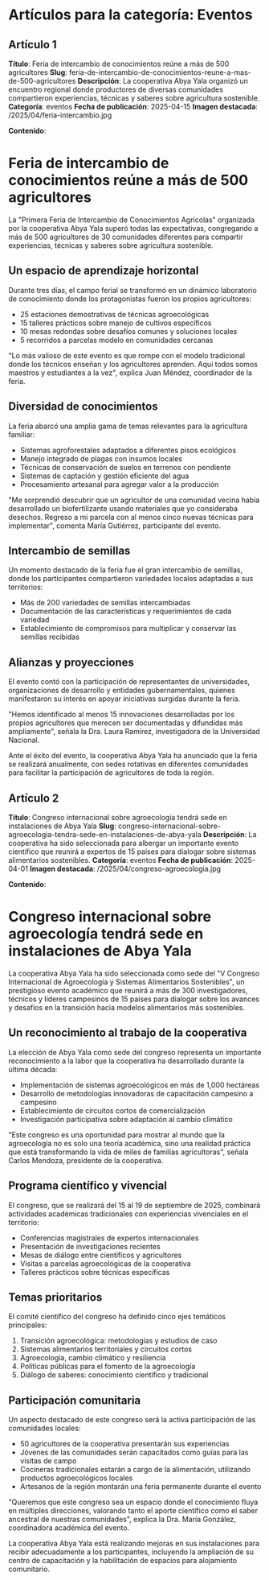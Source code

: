 # Artículos para la categoría: Eventos

## Artículo 1

**Título**: Feria de intercambio de conocimientos reúne a más de 500 agricultores
**Slug**: feria-de-intercambio-de-conocimientos-reune-a-mas-de-500-agricultores
**Descripción**: La cooperativa Abya Yala organizó un encuentro regional donde productores de diversas comunidades compartieron experiencias, técnicas y saberes sobre agricultura sostenible.
**Categoría**: eventos
**Fecha de publicación**: 2025-04-15
**Imagen destacada**: /2025/04/feria-intercambio.jpg

**Contenido**:

<h1>Feria de intercambio de conocimientos reúne a más de 500 agricultores</h1>

<p>La "Primera Feria de Intercambio de Conocimientos Agrícolas" organizada por la cooperativa Abya Yala superó todas las expectativas, congregando a más de 500 agricultores de 30 comunidades diferentes para compartir experiencias, técnicas y saberes sobre agricultura sostenible.</p>

<h2>Un espacio de aprendizaje horizontal</h2>

<p>Durante tres días, el campo ferial se transformó en un dinámico laboratorio de conocimiento donde los protagonistas fueron los propios agricultores:</p>

<ul>
  <li>25 estaciones demostrativas de técnicas agroecológicas</li>
  <li>15 talleres prácticos sobre manejo de cultivos específicos</li>
  <li>10 mesas redondas sobre desafíos comunes y soluciones locales</li>
  <li>5 recorridos a parcelas modelo en comunidades cercanas</li>
</ul>

<p>"Lo más valioso de este evento es que rompe con el modelo tradicional donde los técnicos enseñan y los agricultores aprenden. Aquí todos somos maestros y estudiantes a la vez", explica Juan Méndez, coordinador de la feria.</p>

<h2>Diversidad de conocimientos</h2>

<p>La feria abarcó una amplia gama de temas relevantes para la agricultura familiar:</p>

<ul>
  <li>Sistemas agroforestales adaptados a diferentes pisos ecológicos</li>
  <li>Manejo integrado de plagas con insumos locales</li>
  <li>Técnicas de conservación de suelos en terrenos con pendiente</li>
  <li>Sistemas de captación y gestión eficiente del agua</li>
  <li>Procesamiento artesanal para agregar valor a la producción</li>
</ul>

<p>"Me sorprendió descubrir que un agricultor de una comunidad vecina había desarrollado un biofertilizante usando materiales que yo consideraba desechos. Regreso a mi parcela con al menos cinco nuevas técnicas para implementar", comenta María Gutiérrez, participante del evento.</p>

<h2>Intercambio de semillas</h2>

<p>Un momento destacado de la feria fue el gran intercambio de semillas, donde los participantes compartieron variedades locales adaptadas a sus territorios:</p>

<ul>
  <li>Más de 200 variedades de semillas intercambiadas</li>
  <li>Documentación de las características y requerimientos de cada variedad</li>
  <li>Establecimiento de compromisos para multiplicar y conservar las semillas recibidas</li>
</ul>

<h2>Alianzas y proyecciones</h2>

<p>El evento contó con la participación de representantes de universidades, organizaciones de desarrollo y entidades gubernamentales, quienes manifestaron su interés en apoyar iniciativas surgidas durante la feria.</p>

<p>"Hemos identificado al menos 15 innovaciones desarrolladas por los propios agricultores que merecen ser documentadas y difundidas más ampliamente", señala la Dra. Laura Ramírez, investigadora de la Universidad Nacional.</p>

<p>Ante el éxito del evento, la cooperativa Abya Yala ha anunciado que la feria se realizará anualmente, con sedes rotativas en diferentes comunidades para facilitar la participación de agricultores de toda la región.</p>

## Artículo 2

**Título**: Congreso internacional sobre agroecología tendrá sede en instalaciones de Abya Yala
**Slug**: congreso-internacional-sobre-agroecologia-tendra-sede-en-instalaciones-de-abya-yala
**Descripción**: La cooperativa ha sido seleccionada para albergar un importante evento científico que reunirá a expertos de 15 países para dialogar sobre sistemas alimentarios sostenibles.
**Categoría**: eventos
**Fecha de publicación**: 2025-04-01
**Imagen destacada**: /2025/04/congreso-agroecologia.jpg

**Contenido**:

<h1>Congreso internacional sobre agroecología tendrá sede en instalaciones de Abya Yala</h1>

<p>La cooperativa Abya Yala ha sido seleccionada como sede del "V Congreso Internacional de Agroecología y Sistemas Alimentarios Sostenibles", un prestigioso evento académico que reunirá a más de 300 investigadores, técnicos y líderes campesinos de 15 países para dialogar sobre los avances y desafíos en la transición hacia modelos alimentarios más sostenibles.</p>

<h2>Un reconocimiento al trabajo de la cooperativa</h2>

<p>La elección de Abya Yala como sede del congreso representa un importante reconocimiento a la labor que la cooperativa ha desarrollado durante la última década:</p>

<ul>
  <li>Implementación de sistemas agroecológicos en más de 1,000 hectáreas</li>
  <li>Desarrollo de metodologías innovadoras de capacitación campesino a campesino</li>
  <li>Establecimiento de circuitos cortos de comercialización</li>
  <li>Investigación participativa sobre adaptación al cambio climático</li>
</ul>

<p>"Este congreso es una oportunidad para mostrar al mundo que la agroecología no es solo una teoría académica, sino una realidad práctica que está transformando la vida de miles de familias agricultoras", señala Carlos Mendoza, presidente de la cooperativa.</p>

<h2>Programa científico y vivencial</h2>

<p>El congreso, que se realizará del 15 al 19 de septiembre de 2025, combinará actividades académicas tradicionales con experiencias vivenciales en el territorio:</p>

<ul>
  <li>Conferencias magistrales de expertos internacionales</li>
  <li>Presentación de investigaciones recientes</li>
  <li>Mesas de diálogo entre científicos y agricultores</li>
  <li>Visitas a parcelas agroecológicas de la cooperativa</li>
  <li>Talleres prácticos sobre técnicas específicas</li>
</ul>

<h2>Temas prioritarios</h2>

<p>El comité científico del congreso ha definido cinco ejes temáticos principales:</p>

<ol>
  <li>Transición agroecológica: metodologías y estudios de caso</li>
  <li>Sistemas alimentarios territoriales y circuitos cortos</li>
  <li>Agroecología, cambio climático y resiliencia</li>
  <li>Políticas públicas para el fomento de la agroecología</li>
  <li>Diálogo de saberes: conocimiento científico y tradicional</li>
</ol>

<h2>Participación comunitaria</h2>

<p>Un aspecto destacado de este congreso será la activa participación de las comunidades locales:</p>

<ul>
  <li>50 agricultores de la cooperativa presentarán sus experiencias</li>
  <li>Jóvenes de las comunidades serán capacitados como guías para las visitas de campo</li>
  <li>Cocineras tradicionales estarán a cargo de la alimentación, utilizando productos agroecológicos locales</li>
  <li>Artesanos de la región montarán una feria permanente durante el evento</li>
</ul>

<p>"Queremos que este congreso sea un espacio donde el conocimiento fluya en múltiples direcciones, valorando tanto el aporte científico como el saber ancestral de nuestras comunidades", explica la Dra. María González, coordinadora académica del evento.</p>

<p>La cooperativa Abya Yala está realizando mejoras en sus instalaciones para recibir adecuadamente a los participantes, incluyendo la ampliación de su centro de capacitación y la habilitación de espacios para alojamiento comunitario.</p>
